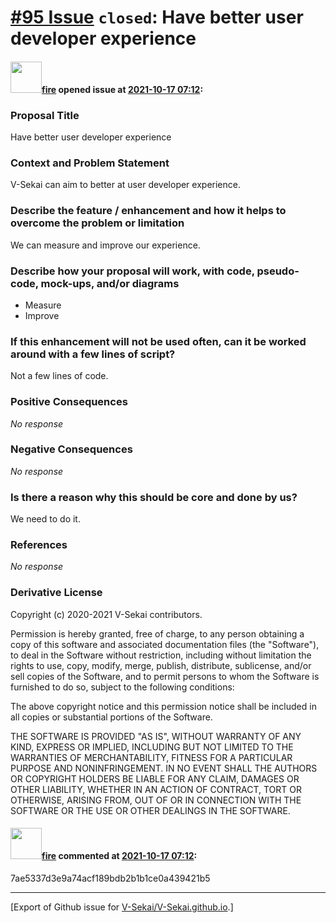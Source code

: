 # [\#95 Issue](https://github.com/V-Sekai/V-Sekai.github.io/issues/95) `closed`: Have better user developer experience

#### <img src="https://avatars.githubusercontent.com/u/32321?u=c2e06a3d2b49a467aa907e54aa259516440267cc&v=4" width="50">[fire](https://github.com/fire) opened issue at [2021-10-17 07:12](https://github.com/V-Sekai/V-Sekai.github.io/issues/95):

### Proposal Title

Have better user developer experience

### Context and Problem Statement

V-Sekai can aim to better at user developer experience.

### Describe the feature / enhancement and how it helps to overcome the problem or limitation

We can measure and improve our experience.

### Describe how your proposal will work, with code, pseudo-code, mock-ups, and/or diagrams

* Measure
* Improve

### If this enhancement will not be used often, can it be worked around with a few lines of script?

Not a few lines of code.

### Positive Consequences

_No response_

### Negative Consequences

_No response_

### Is there a reason why this should be core and done by us?

We need to do it.

### References

_No response_

### Derivative License

Copyright (c) 2020-2021 V-Sekai contributors.

Permission is hereby granted, free of charge, to any person obtaining a copy
of this software and associated documentation files (the "Software"), to deal
in the Software without restriction, including without limitation the rights
to use, copy, modify, merge, publish, distribute, sublicense, and/or sell
copies of the Software, and to permit persons to whom the Software is
furnished to do so, subject to the following conditions:

The above copyright notice and this permission notice shall be included in all
copies or substantial portions of the Software.

THE SOFTWARE IS PROVIDED "AS IS", WITHOUT WARRANTY OF ANY KIND, EXPRESS OR
IMPLIED, INCLUDING BUT NOT LIMITED TO THE WARRANTIES OF MERCHANTABILITY,
FITNESS FOR A PARTICULAR PURPOSE AND NONINFRINGEMENT. IN NO EVENT SHALL THE
AUTHORS OR COPYRIGHT HOLDERS BE LIABLE FOR ANY CLAIM, DAMAGES OR OTHER
LIABILITY, WHETHER IN AN ACTION OF CONTRACT, TORT OR OTHERWISE, ARISING FROM,
OUT OF OR IN CONNECTION WITH THE SOFTWARE OR THE USE OR OTHER DEALINGS IN THE
SOFTWARE.


#### <img src="https://avatars.githubusercontent.com/u/32321?u=c2e06a3d2b49a467aa907e54aa259516440267cc&v=4" width="50">[fire](https://github.com/fire) commented at [2021-10-17 07:12](https://github.com/V-Sekai/V-Sekai.github.io/issues/95#issuecomment-955914598):

7ae5337d3e9a74acf189bdb2b1b1ce0a439421b5


-------------------------------------------------------------------------------



[Export of Github issue for [V-Sekai/V-Sekai.github.io](https://github.com/V-Sekai/V-Sekai.github.io).]
